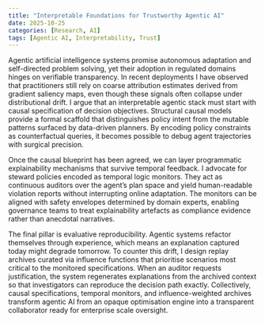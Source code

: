 ```yaml
---
title: "Interpretable Foundations for Trustworthy Agentic AI"
date: 2025-10-25
categories: [Research, AI]
tags: [Agentic AI, Interpretability, Trust]
---
```


Agentic artificial intelligence systems promise autonomous adaptation and self-directed problem solving, yet their adoption in regulated domains hinges on verifiable transparency. In recent deployments I have observed that practitioners still rely on coarse attribution estimates derived from gradient saliency maps, even though these signals often collapse under distributional drift. I argue that an interpretable agentic stack must start with causal specification of decision objectives. Structural causal models provide a formal scaffold that distinguishes policy intent from the mutable patterns surfaced by data-driven planners. By encoding policy constraints as counterfactual queries, it becomes possible to debug agent trajectories with surgical precision.

Once the causal blueprint has been agreed, we can layer programmatic explainability mechanisms that survive temporal feedback. I advocate for steward policies encoded as temporal logic monitors. They act as continuous auditors over the agent’s plan space and yield human-readable violation reports without interrupting online adaptation. The monitors can be aligned with safety envelopes determined by domain experts, enabling governance teams to treat explainability artefacts as compliance evidence rather than anecdotal narratives.

The final pillar is evaluative reproducibility. Agentic systems refactor themselves through experience, which means an explanation captured today might degrade tomorrow. To counter this drift, I design replay archives curated via influence functions that prioritise scenarios most critical to the monitored specifications. When an auditor requests justification, the system regenerates explanations from the archived context so that investigators can reproduce the decision path exactly. Collectively, causal specifications, temporal monitors, and influence-weighted archives transform agentic AI from an opaque optimisation engine into a transparent collaborator ready for enterprise scale oversight.

